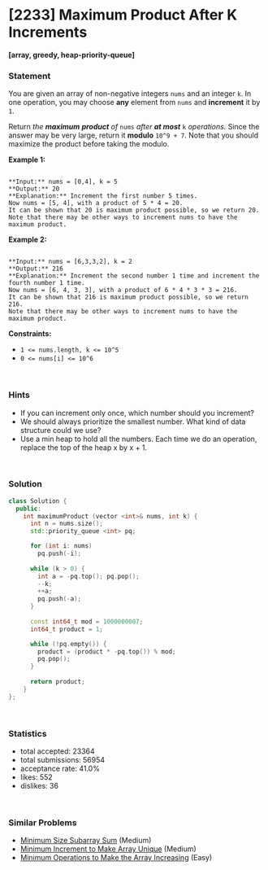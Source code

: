 # [2233] Maximum Product After K Increments

**[array, greedy, heap-priority-queue]**

### Statement

You are given an array of non-negative integers `nums` and an integer `k`. In one operation, you may choose **any** element from `nums` and **increment** it by `1`.

Return *the **maximum** **product** of* `nums` *after **at most*** `k` *operations.* Since the answer may be very large, return it **modulo** `10^9 + 7`. Note that you should maximize the product before taking the modulo.


**Example 1:**

```

**Input:** nums = [0,4], k = 5
**Output:** 20
**Explanation:** Increment the first number 5 times.
Now nums = [5, 4], with a product of 5 * 4 = 20.
It can be shown that 20 is maximum product possible, so we return 20.
Note that there may be other ways to increment nums to have the maximum product.

```

**Example 2:**

```

**Input:** nums = [6,3,3,2], k = 2
**Output:** 216
**Explanation:** Increment the second number 1 time and increment the fourth number 1 time.
Now nums = [6, 4, 3, 3], with a product of 6 * 4 * 3 * 3 = 216.
It can be shown that 216 is maximum product possible, so we return 216.
Note that there may be other ways to increment nums to have the maximum product.

```

**Constraints:**
* `1 <= nums.length, k <= 10^5`
* `0 <= nums[i] <= 10^6`


<br />

### Hints

- If you can increment only once, which number should you increment?
- We should always prioritize the smallest number. What kind of data structure could we use?
- Use a min heap to hold all the numbers. Each time we do an operation, replace the top of the heap x by x + 1.

<br />

### Solution

```cpp
class Solution {
  public:
    int maximumProduct (vector <int>& nums, int k) {
      int n = nums.size();
      std::priority_queue <int> pq;

      for (int i: nums)
        pq.push(-i);
      
      while (k > 0) {
        int a = -pq.top(); pq.pop();
        --k;
        ++a;
        pq.push(-a);
      }
      
      const int64_t mod = 1000000007;
      int64_t product = 1;

      while (!pq.empty()) {
        product = (product * -pq.top()) % mod;
        pq.pop();
      }
      
      return product;
    }
};
```

<br />

### Statistics

- total accepted: 23364
- total submissions: 56954
- acceptance rate: 41.0%
- likes: 552
- dislikes: 36

<br />

### Similar Problems

- [Minimum Size Subarray Sum](https://leetcode.com/problems/minimum-size-subarray-sum) (Medium)
- [Minimum Increment to Make Array Unique](https://leetcode.com/problems/minimum-increment-to-make-array-unique) (Medium)
- [Minimum Operations to Make the Array Increasing](https://leetcode.com/problems/minimum-operations-to-make-the-array-increasing) (Easy)
